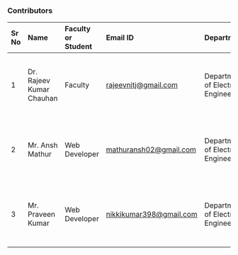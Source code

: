 
### Contributors

| Sr No | Name | Faculty or Student | Email ID | Department| Institute | 
| :--|:--|:--|:--|:--|:--|
| 1 | Dr. Rajeev Kumar Chauhan | Faculty | rajeevnitj@gmail.com | Department of Electrical Engineering | Dayalbagh Educational Institute (Deemed to be University) Agra | 
| 2 | Mr. Ansh Mathur | Web Developer | mathuransh02@gmail.com | Department of Electrical Engineering | Dayalbagh Educational Institute (Deemed to be University) Agra | 
| 3 | Mr. Praveen Kumar | Web Developer | nikkikumar398@gmail.com | Department of Electrical Engineering | Dayalbagh Educational Institute (Deemed to be University) Agra | 
